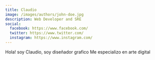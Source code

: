 ```yaml
---
title: Claudio
image: /images/authors/john-doe.jpg
description: Web Developer and SRE
social:
  facebook: https://www.facebook.com/
  twitter: https://www.twitter.com/
  instagram: https://www.instagram.com/
---
```


Hola! soy Claudio, soy diseñador grafico
Me especializo en arte digital